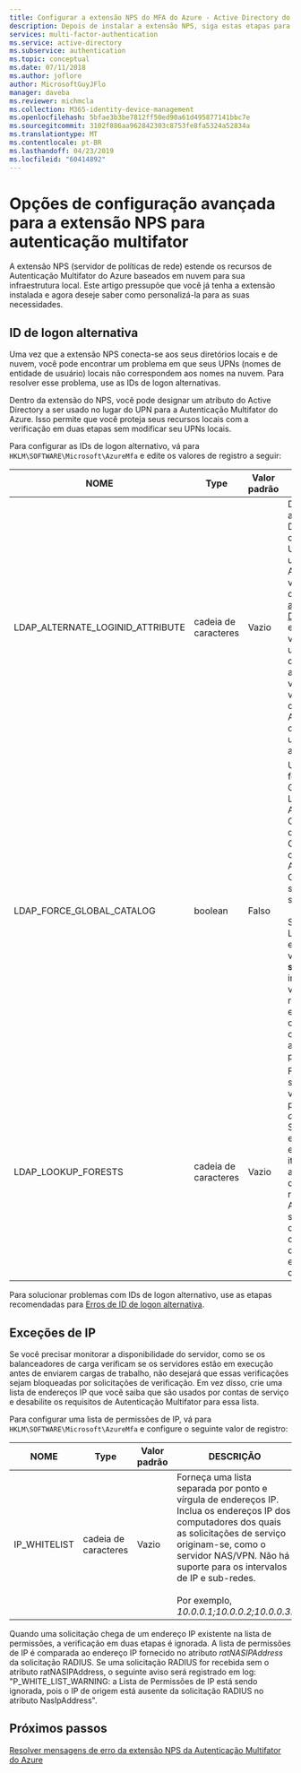 ```yaml
---
title: Configurar a extensão NPS do MFA do Azure - Active Directory do Azure
description: Depois de instalar a extensão NPS, siga estas etapas para configuração avançada como lista de permissões de IP e substituição de UPN.
services: multi-factor-authentication
ms.service: active-directory
ms.subservice: authentication
ms.topic: conceptual
ms.date: 07/11/2018
ms.author: joflore
author: MicrosoftGuyJFlo
manager: daveba
ms.reviewer: michmcla
ms.collection: M365-identity-device-management
ms.openlocfilehash: 5bfae3b3be7812ff50ed90a61d495877141bbc7e
ms.sourcegitcommit: 3102f886aa962842303c8753fe8fa5324a52834a
ms.translationtype: MT
ms.contentlocale: pt-BR
ms.lasthandoff: 04/23/2019
ms.locfileid: "60414892"
---
```

# <a name="advanced-configuration-options-for-the-nps-extension-for-multi-factor-authentication"></a>Opções de configuração avançada para a extensão NPS para autenticação multifator

A extensão NPS (servidor de políticas de rede) estende os recursos de Autenticação Multifator do Azure baseados em nuvem para sua infraestrutura local. Este artigo pressupõe que você já tenha a extensão instalada e agora deseje saber como personalizá-la para as suas necessidades. 

## <a name="alternate-login-id"></a>ID de logon alternativa

Uma vez que a extensão NPS conecta-se aos seus diretórios locais e de nuvem, você pode encontrar um problema em que seus UPNs (nomes de entidade de usuário) locais não correspondem aos nomes na nuvem. Para resolver esse problema, use as IDs de logon alternativas. 

Dentro da extensão do NPS, você pode designar um atributo do Active Directory a ser usado no lugar do UPN para a Autenticação Multifator do Azure. Isso permite que você proteja seus recursos locais com a verificação em duas etapas sem modificar seu UPNs locais. 

Para configurar as IDs de logon alternativo, vá para `HKLM\SOFTWARE\Microsoft\AzureMfa` e edite os valores de registro a seguir:

| NOME | Type | Valor padrão | DESCRIÇÃO |
| ---- | ---- | ------------- | ----------- |
| LDAP_ALTERNATE_LOGINID_ATTRIBUTE | cadeia de caracteres | Vazio | Designe o nome do atributo do Active Directory que você deseja usar, em vez do UPN. Esse atributo é usado como o atributo AlternateLoginId. Se esse valor de registro for definido como um [atributo válido do Active Directory](https://msdn.microsoft.com/library/ms675090.aspx) (por exemplo, email ou displayName), o valor do atributo será usado no lugar do UPN do usuário para autenticação. Se esse valor do registro estiver vazio ou não estiver configurado, AlternateLoginId estará desabilitado e o UPN do usuário será usado para autenticação. |
| LDAP_FORCE_GLOBAL_CATALOG | boolean | Falso | Use esse sinalizador para forçar o uso do Catálogo Global para pesquisas LDAP ao procurar AlternateLoginId. Configure um controlador de domínio como um Catálogo Global, adicione o atributo AlternateLoginId ao Catálogo Global e, em seguida, habilite esse sinalizador. <br><br> Se LDAP_LOOKUP_FORESTS estiver configurado (não vazio), **esse sinalizador será imposto como true**, independentemente do valor da configuração do registro. Nesse caso, a extensão NPS exige que o Catálogo Global seja configurado com o atributo AlternateLoginId para cada floresta. |
| LDAP_LOOKUP_FORESTS | cadeia de caracteres | Vazio | Forneça uma lista separada por ponto e vírgula de florestas a pesquisar. Por exemplo, *contoso.com;foobar.com*. Se esse valor do registro estiver configurado, a extensão NPS pesquisará iterativamente em todas as florestas a ordem em que elas foram listadas e retornará o primeiro valor AlternateLoginId bem-sucedido. Se esse valor do registro não estiver configurado, a pesquisa de AlternateLoginId estará limitada ao domínio atual.|

Para solucionar problemas com IDs de logon alternativo, use as etapas recomendadas para [Erros de ID de logon alternativa](howto-mfa-nps-extension-errors.md#alternate-login-id-errors).

## <a name="ip-exceptions"></a>Exceções de IP

Se você precisar monitorar a disponibilidade do servidor, como se os balanceadores de carga verificam se os servidores estão em execução antes de enviarem cargas de trabalho, não desejará que essas verificações sejam bloqueadas por solicitações de verificação. Em vez disso, crie uma lista de endereços IP que você saiba que são usados por contas de serviço e desabilite os requisitos de Autenticação Multifator para essa lista. 

Para configurar uma lista de permissões de IP, vá para `HKLM\SOFTWARE\Microsoft\AzureMfa` e configure o seguinte valor de registro: 

| NOME | Type | Valor padrão | DESCRIÇÃO |
| ---- | ---- | ------------- | ----------- |
| IP_WHITELIST | cadeia de caracteres | Vazio | Forneça uma lista separada por ponto e vírgula de endereços IP. Inclua os endereços IP dos computadores dos quais as solicitações de serviço originam-se, como o servidor NAS/VPN. Não há suporte para os intervalos de IP e sub-redes. <br><br> Por exemplo, *10.0.0.1;10.0.0.2;10.0.0.3*.

Quando uma solicitação chega de um endereço IP existente na lista de permissões, a verificação em duas etapas é ignorada. A lista de permissões de IP é comparada ao endereço IP fornecido no atributo *ratNASIPAddress* da solicitação RADIUS. Se uma solicitação RADIUS for recebida sem o atributo ratNASIPAddress, o seguinte aviso será registrado em log: "P_WHITE_LIST_WARNING: a Lista de Permissões de IP está sendo ignorada, pois o IP de origem está ausente da solicitação RADIUS no atributo NasIpAddress".

## <a name="next-steps"></a>Próximos passos

[Resolver mensagens de erro da extensão NPS da Autenticação Multifator do Azure](howto-mfa-nps-extension-errors.md)
